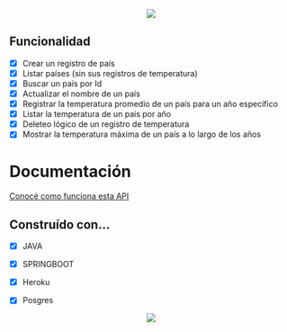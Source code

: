 <p align="center">
  <img src="https://user-images.githubusercontent.com/63796774/89105611-e2e17d00-d3f8-11ea-8afa-60b0aed9c37f.png">
</p>

## Funcionalidad

- [x] Crear un registro de país
- [x] Listar países (sin sus registros de temperatura)
- [x] Buscar un país por Id 
- [x] Actualizar el nombre de un país
- [x] Registrar la temperatura promedio de un país para un año específico
- [x] Listar la temperatura de un país por año
- [x] Deleteo lógico de un registro de temperatura
- [x] Mostrar la temperatura máxima de un país a lo largo de los años

# Documentación

[Conocé como funciona esta API](https://documenter.getpostman.com/view/11716574/T1Dv8uXn)


## Construído con…
- [x] JAVA
- [x] SPRINGBOOT
- [x] Heroku
- [x] Posgres


<p align="center">
  <img src="https://user-images.githubusercontent.com/63796774/89109139-e420a300-d414-11ea-88f8-4c681ca6ce4b.gif">
</p>
